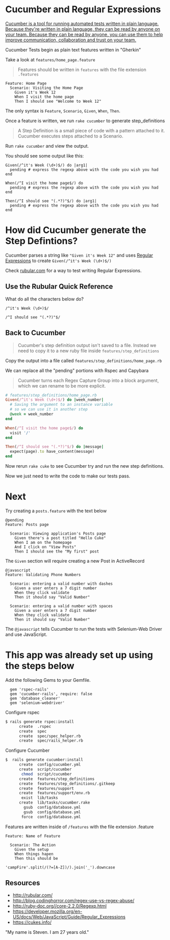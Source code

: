# Cucumber and Regular Expressions

[Cucumber is a tool for running automated tests written in plain language. Because they're written in plain language, they can be read by anyone on your team. Because they can be read by anyone, you can use them to help improve communication, collaboration and trust on your team.](https://github.com/cucumber/cucumber)

Cucumber Tests begin as plain text features written in "Gherkin"

Take a look at `features/home_page.feature`

> Features should be written in `features` with the file extension `.features`

```
Feature: Home Page
  Scenario: Visiting the Home Page
    Given it's Week 12
    When I visit the home page
    Then I should see "Welcome to Week 12"

```

The only syntax is `Feature`, `Scenario`, `Given`, `When`, `Then`.

Once a feature is written, we run `rake cucumber` to generate step_definitions

> A Step Definition is a small piece of code with a pattern attached to it. Cucumber executes steps attached to a Scenario.

Run `rake cucumber` and view the output.

You should see some output like this:

```
Given(/^it's Week (\d+)$/) do |arg1|
  pending # express the regexp above with the code you wish you had
end

When(/^I visit the home page$/) do
  pending # express the regexp above with the code you wish you had
end

Then(/^I should see "(.*?)"$/) do |arg1|
  pending # express the regexp above with the code you wish you had
end

```

# How did Cucumber generate the Step Defintions?

Cucumber parses a string like `"Given it's Week 12"` and uses [Regular Expressions](http://ruby-doc.org//core-2.2.0/Regexp.html) to create `Given(/^it's Week (\d+)$/)`

Check [rubular.com](http://rubular.com/) for a way to test writing Regular Expressions. 

## Use the Rubular Quick Reference

What do all the characters below do?

`/^it's Week (\d+)$/`

`/^I should see "(.*?)"$/`

## Back to Cucumber

> Cucumber's step definition output isn't saved to a file. Instead we need to copy it to a new ruby file inside `features/step_definitions`

Copy the output into a file called `features/step_definitions/home_page.rb`

We can replace all the "pending" portions with Rspec and Capybara

> Cucumber turns each Regex Capture Group into a block argument, which we can rename to be more explicit.

```rb
# features/step_definitions/home_page.rb
Given(/^it's Week (\d+)$/) do |week_number|
  # Saving the argument to an instance variable 
  # so we can use it in another step
  @week = week_number
end

When(/^I visit the home page$/) do
  visit '/'
end

Then(/^I should see "(.*?)"$/) do |message|
  expect(page).to have_content(message) 
end
```

Now rerun `rake cuke` to see Cucumber try and run the new step definitions.

Now we just need to write the code to make our tests pass.

# Next

Try creating a `posts.feature` with the text below

```
@pending
Feature: Posts page

  Scenario: Viewing application's Posts page
    Given there's a post titled "Hello Cuke"
    When I am on the homepage
    And I click on "View Posts"
    Then I should see the "My first" post
```

The `Given` section will require creating a new Post in ActiveRecord

```
@javascript
Feature: Validating Phone Numbers

  Scenario: entering a valid number with dashes
    Given a user enters a 7 digit number
    When they click validate
    Then it should say "Valid Number"    

  Scenario: entering a valid number with spaces
    Given a user enters a 7 digit number
    When they click validate
    Then it should say "Valid Number"
```

The `@javascript` tells Cucumber to run the tests with Selenium-Web Driver and use JavaScript.

# This app was already set up using the steps below

Add the following Gems to your Gemfile.

```
  gem 'rspec-rails'
  gem 'cucumber-rails', require: false
  gem 'database_cleaner'
  gem 'selenium-webdriver'
```

Configure rspec

```sh
$ rails generate rspec:install
      create  .rspec
      create  spec
      create  spec/spec_helper.rb
      create  spec/rails_helper.rb
```

Configure Cucumber

```sh
$  rails generate cucumber:install
      create  config/cucumber.yml
      create  script/cucumber
       chmod  script/cucumber
      create  features/step_definitions
      create  features/step_definitions/.gitkeep
      create  features/support
      create  features/support/env.rb
       exist  lib/tasks
      create  lib/tasks/cucumber.rake
        gsub  config/database.yml
        gsub  config/database.yml
       force  config/database.yml
```


Features are written inside of `/features` with the file extension .feature



```
Feature: Name of Feature

  Scenario: The Action
    Given the setup
    When things hapen
    Then this should be
```

```
'campFire'.split(/(?=[A-Z])/).join('_').downcase
```

## Resources

- http://rubular.com/
- http://blog.codinghorror.com/regex-use-vs-regex-abuse/
- http://ruby-doc.org//core-2.2.0/Regexp.html
- https://developer.mozilla.org/en-US/docs/Web/JavaScript/Guide/Regular_Expressions
- https://cukes.info/

"My name is Steven. I am 27 years old."


